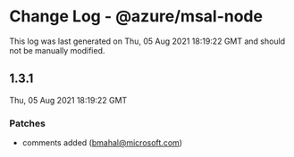 # Change Log - @azure/msal-node

This log was last generated on Thu, 05 Aug 2021 18:19:22 GMT and should not be manually modified.

<!-- Start content -->

## 1.3.1

Thu, 05 Aug 2021 18:19:22 GMT

### Patches

- comments added (bmahal@microsoft.com)

